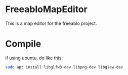 # FreeabloMapEditor
This is a map editor for the freeablo project.

# Compile

if using ubuntu, do like this:

````bash
sudo apt install libglfw3-dev libpng-dev libglew-dev
````
